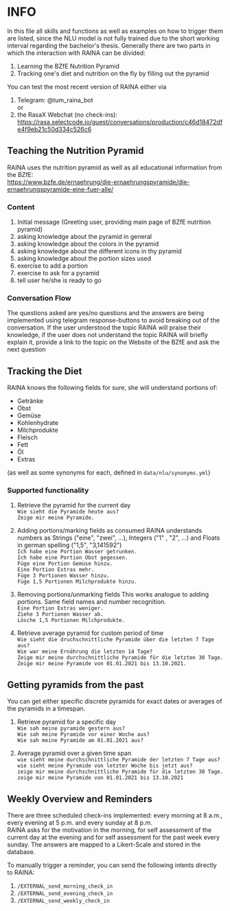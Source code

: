 # INFO

In this file all skills and functions as well as examples on how to trigger them are listed, since the NLU model is not
fully trained due to the short working interval regarding the bachelor's thesis. Generally there are two parts in which
the interaction with RAINA can be divided:

1. Learning the BZfE Nutrition Pyramid
2. Tracking one's diet and nutrition on the fly by filling out the pyramid

You can test the most recent version of RAINA either via

1. Telegram: @tum_raina_bot  
   or
2. the RasaX Webchat (no check-ins): https://rasa.selectcode.io/guest/conversations/production/c46d18472dfe4f9eb21c50d334c526c6

## Teaching the Nutrition Pyramid

RAINA uses the nutrition pyramid as well as all educational information from the BZfE:  
https://www.bzfe.de/ernaehrung/die-ernaehrungspyramide/die-ernaehrungspyramide-eine-fuer-alle/

### Content

1. Initial message (Greeting user, providing main page of BZfE nutrition pyramid)
2. asking knowledge about the pyramid in general
3. asking knowledge about the colors in the pyramid
4. asking knowledge about the different icons in thy pyramid
5. asking knowledge about the portion sizes used
6. exercise to add a portion
7. exercise to ask for a pyramid
8. tell user he/she is ready to go

### Conversation Flow

The questions asked are yes/no questions and the answers are being implemented using telegram response-buttons to avoid
breaking out of the conversation. If the user understood the topic RAINA will praise their knowledge, if the user does
not understand the topic RAINA will briefly explain it, provide a link to the topic on the Website of the BZfE and
ask the next question


## Tracking the Diet

RAINA knows the following fields for sure, she will understand portions of:

- Getränke
- Obst
- Gemüse
- Kohlenhydrate
- Milchprodukte
- Fleisch
- Fett
- Öl
- Extras

(as well as some synonyms for each, defined in `data/nlu/synonyms.yml`)

### Supported functionality

1. Retrieve the pyramid for the current day  
   `Wie sieht die Pyramide heute aus?`  
   `Zeige mir meine Pyramide.`


2. Adding portions/marking fields as consumed RAINA understands numbers as Strings ("eine", "zwei", ...), Integers ("1"
   , "2", ...) and Floats in german spelling ("1,5", "3,141592")  
   `Ich habe eine Portion Wasser getrunken.`  
   `Ich habe eine Portion Obst gegessen.`  
   `Füge eine Portion Gemüse hinzu.`  
   `Eine Portion Extras mehr.`  
   `Füge 3 Portionen Wasser hinzu.`  
   `Füge 1,5 Portionen Milchprodukte hinzu.`


3. Removing portions/unmarking fields This works analogue to adding portions. Same field names and number recognition.  
   `Eine Portion Extras weniger.`  
   `Ziehe 3 Portionen Wasser ab.`  
   `Lösche 1,5 Portionen Milchprodukte.` 
  

4. Retrieve average pyramid for custom period of time  
   `Wie sieht die druchschnittliche Pyramide über die letzten 7 Tage aus?`  
   `Wie war meine Ernährung die letzten 14 Tage?`  
   `Zeige mir meine durchschnittliche Pyramide für die letzten 30 Tage.`  
   `Zeige mir meine Pyramide von 01.01.2021 bis 13.10.2021.`  


## Getting pyramids from the past  

You can get either specific discrete pyramids for exact dates or averages of the pyramids in a timespan.  

1. Retrieve pyramid for a specific day  
   `Wie sah meine pyramide gestern aus?`  
   `Wie sah meine Pyramide vor einer Woche aus?`  
   `Wie sah meine Pyramide am 01.01.2021 aus?`
  

2. Average pyramid over a given time span  
   `wie sieht meine durchschnittliche Pyramide der letzten 7 Tage aus?`  
   `wie sieht meine Pyramide von letzter Woche bis jetzt aus?`  
   `zeige mir meine durchschnittliche Pyramide für die letzten 30 Tage.`  
   `zeige mir meine Pyramide von 01.01.2021 bis 13.10.2021`    


## Weekly Overview and Reminders
There are three scheduled check-ins implemented: every morning at 8 a.m., every evening at 5 p.m. and every sunday
at 8 p.m.  
RAINA asks for the motivation in the morning, for self assessment of the current day at the evening and for self assessment
for the past week every sunday. The answers are mapped to a Likert-Scale and stored in the database.

To manually trigger a reminder, you can send the following intents directly to RAINA:  
1. `/EXTERNAL_send_morning_check_in`
2. `/EXTERNAL_send_evening_check_in`
3. `/EXTERNAL_send_weekly_check_in`